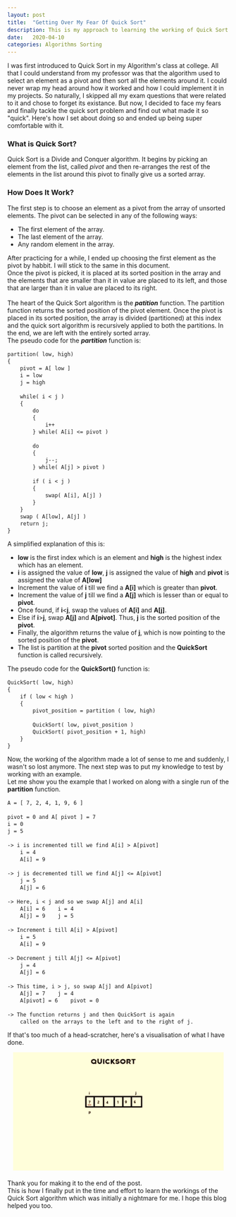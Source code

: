 ```yaml
---
layout: post
title:  "Getting Over My Fear Of Quick Sort"
description: This is my approach to learning the working of Quick Sort.
date:   2020-04-10
categories: Algorithms Sorting
---
```

I was first introduced to Quick Sort in my Algorithm's class at college. All that I could understand from my professor was that the algorithm used to select an element as a pivot and then sort all the elements around it. I could never wrap my head around how it worked and how I could implement it in my projects. 
So naturally, I skipped all my exam questions that were related to it and chose to forget its existance. 
But now, I decided to face my fears and finally tackle the quick sort problem and find out what made it so "quick". Here's how I set about doing so and ended up being super comfortable with it. 
<br/>
<h3><b> What is Quick Sort? </b></h3>
Quick Sort is a Divide and Conquer algorithm. It begins by picking an element from the list, called <i>pivot</i> and then re-arranges the rest of the elements in the list around this pivot to finally give us a sorted array. 
<h3><b> How Does It Work? </b></h3>
The first step is to choose an element as a pivot from the array of unsorted elements. The pivot can be selected in any of the following ways:<br>
<ul>
    <li>The first element of the array.</li>
    <li>The last element of the array. </li>
    <li>Any random element in the array. </li>
</ul>
After practicing for a while, I ended up choosing the first element as the pivot by habbit. I will stick to the same in this document.<br>
Once the pivot is picked, it is placed at its sorted position in the array and the elements that are smaller than it in value are placed to its left, and those that are larger than it in value are placed to its right. 
<br>
<br>The heart of the Quick Sort algorithm is the <i><b>patition</b></i> function. The partition function returns the sorted position of the pivot element. Once the pivot is placed in its sorted position, the array is divided (partitioned) at this index and the quick sort algorithm is recursively applied to both the partitions. In the end, we are left with the entirely sorted array. 
<br>
The pseudo code for the <b><i>partition</i></b> function is:

```
partition( low, high)
{
    pivot = A[ low ]
    i = low
    j = high

    while( i < j )
    {
        do
        {
            i++
        } while( A[i] <= pivot )
        
        do
        {
            j--;
        } while( A[j] > pivot )
        
        if ( i < j )
        {
            swap( A[i], A[j] )
        }
    }
    swap ( A[low], A[j] )
    return j;
}

```

A simplified explanation of this is:
<ul>
    <li><b>low</b> is the first index which is an element and <b>high</b> is the highest index which has an element.</li>
    <li><b>i</b> is assigned the value of <b>low</b>, <b>j</b> is assigned the value of <b>high</b> and <b>pivot</b> is assigned the value of <b>A[low]</b> </li>
    <li> Increment the value of <b>i</b> till we find a <b>A[i]</b> which is greater than <b>pivot</b>.</li>
    <li> Increment the value of <b>j</b> till we find a <b>A[j]</b> which is lesser than or equal to <b>pivot</b>.</li>
    <li> Once found, if <b>i</b><<b>j</b>, swap the values of <b>A[i]</b> and <b>A[j]</b>.</li>
    <li> Else if <b>i</b>><b>j</b>, swap <b>A[j]</b> and <b>A[pivot]</b>. Thus, <b>j</b> is the sorted position of the <b>pivot</b>.</li>
    <li> Finally, the algorithm returns the value of <b>j</b>, which is now pointing to the sorted position of the <b>pivot</b>.</li>
    <li> The list is partition at the <b>pivot</b> sorted position and the <b>QuickSort</b> function is called recursively. </li>
</ul>

The pseudo code for the <b>QuickSort()</b> function is:

```
QuickSort( low, high)
{
    if ( low < high )
    {
        pivot_position = partition ( low, high)

        QuickSort( low, pivot_position )
        QuickSort( pivot_position + 1, high)
    }
}
```

Now, the working of the algorithm made a lot of sense to me and suddenly, I wasn't so lost anymore.
The next step was to put my knowledge to test by working with an example. 
<br>
Let me show you the example that I worked on along with a single run of the <b>partition</b> function.

```
A = [ 7, 2, 4, 1, 9, 6 ]

pivot = 0 and A[ pivot ] = 7
i = 0
j = 5

-> i is incremented till we find A[i] > A[pivot]
    i = 4
    A[i] = 9

-> j is decremented till we find A[j] <= A[pivot]
    j = 5
    A[j] = 6

-> Here, i < j and so we swap A[j] and A[i]
    A[i] = 6    i = 4
    A[j] = 9    j = 5

-> Increment i till A[i] > A[pivot]
    i = 5
    A[i] = 9

-> Decrement j till A[j] <= A[pivot]
    j = 4
    A[j] = 6

-> This time, i > j, so swap A[j] and A[pivot]
    A[j] = 7    j = 4
    A[pivot] = 6    pivot = 0

-> The function returns j and then QuickSort is again 
    called on the arrays to the left and to the right of j.

```

If that's too much of a head-scratcher, here's a visualisation of what I have done.

<div style="text-align: center">
    <img src="/images/quicksort.gif">
</div>
<br>
Thank you for making it to the end of the post. 
<br>
This is how I finally put in the time and effort to learn the workings of the Quick Sort algorithm which was initially a nightmare for me. I hope this blog helped you too. 

